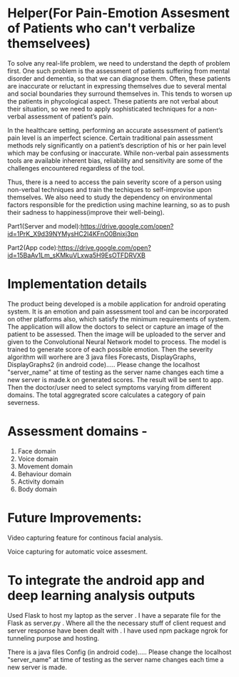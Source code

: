 # Helper(For Pain-Emotion Assesment of Patients who can't verbalize themselvees)
To solve any real-life problem, we need to understand the depth of problem first. One such problem is the assessment of patients suffering from mental disorder and dementia, so that we can diagnose them. Often, these patients are inaccurate or reluctant in expressing themselves due to several mental and social boundaries they surround themselves in. This tends to worsen up the patients in phycological aspect. These patients are not verbal about their situation, so we need to apply sophisticated techniques for a non-verbal assessment of patient’s pain.

In the healthcare setting, performing an accurate assessment of patient’s pain level is an imperfect science. Certain traditional pain assessment methods rely significantly on a patient’s description of his or her pain level which may be confusing or inaccurate. While non-verbal pain assessments tools are available inherent bias, reliability and sensitivity are some of the challenges encountered regardless of the tool.

Thus, there is a need to access the pain severity score of a person using non-verbal techniques and train the techiques to self-improvise upon themselves. We also need to study the dependency on environmental factors responsible for the prediction using machine learning, so as to push their sadness to happiness(improve their well-being).

Part1(Server and model):https://drive.google.com/open?id=1PrK_X9d39NYMysHC2l4KFnO0Bnixj3pn

Part2(App code):https://drive.google.com/open?id=15BaAv1Lm_sKMkuVLxwa5H9EsOTFDRVXB

# Implementation details
The product being developed is a mobile application for android operating system. It is an emotion and pain assessment tool and can be incorporated on other platforms also, which satisfy the minimum requirements of system.
The application will allow the doctors to select or capture an image of the patient to be assessed. Then the image will be uploaded to the server and given to the Convolutional Neural Network model to process. The model is trained to generate score of each possible emotion. Then the severity algorithm will worhere are 3 java files Forecasts, DisplayGraphs, DisplayGraphs2 (in android code)..... Please change the localhost "server_name" at time of testing as the server name changes each time a new server is made.k on generated scores.
The result will be sent to app. Then the doctor/user need to select symptoms varying from different domains. The total aggregrated score calculates a category of pain severness.

# Assessment domains - 
1. Face domain
2. Voice domain
3. Movement domain
4. Behaviour domain
5. Activity domain
6. Body domain

# Future Improvements: 
Video capturing feature for continous facial analysis.

Voice capturing for automatic voice assesment.

# To integrate the android app and deep learning analysis outputs
Used Flask to host my laptop as the server . I have a separate file for the Flask as server.py . Where all the the necessary stuff of client request and server response have been dealt with . I have used npm package ngrok for tunneling purpose and hosting.

There is a java files Config (in android code)..... Please change the localhost "server_name" at time of testing as the server name changes each time a new server is made.
